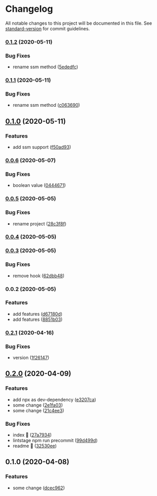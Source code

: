 # Changelog

All notable changes to this project will be documented in this file. See [standard-version](https://github.com/conventional-changelog/standard-version) for commit guidelines.

### [0.1.2](https://github.com/w4rlock/serverless-config/compare/0.1.1...0.1.2) (2020-05-11)


### Bug Fixes

* rename ssm method ([5ededfc](https://github.com/w4rlock/serverless-config/commit/5ededfc84ad29cfb9a3558c69e8461d3b4587c85))

### [0.1.1](https://github.com/w4rlock/serverless-config/compare/0.1.0...0.1.1) (2020-05-11)


### Bug Fixes

* rename ssm method ([c063690](https://github.com/w4rlock/serverless-config/commit/c0636905d591e77efa134d0f9526e4f17a340a38))

## [0.1.0](https://github.com/w4rlock/serverless-config/compare/0.0.6...0.1.0) (2020-05-11)


### Features

* add ssm support ([f50ad93](https://github.com/w4rlock/serverless-config/commit/f50ad934f33420b1eeef11009d865e5c0ed47f54))

### [0.0.6](https://github.com/w4rlock/serverless-config/compare/0.0.5...0.0.6) (2020-05-07)


### Bug Fixes

* boolean value ([0444671](https://github.com/w4rlock/serverless-config/commit/0444671478dade4badbcd727612bc11051af30c8))

### [0.0.5](https://github.com/w4rlock/serverless-config/compare/0.0.4...0.0.5) (2020-05-05)


### Bug Fixes

* rename project ([28c3f8f](https://github.com/w4rlock/serverless-config/commit/28c3f8fffbf1821f3aa025d3fa2e4a6bcc4bc614))

### [0.0.4](https://github.com/w4rlock/serverless-config/compare/0.0.3...0.0.4) (2020-05-05)

### [0.0.3](https://github.com/w4rlock/serverless-config/compare/0.0.2...0.0.3) (2020-05-05)


### Bug Fixes

* remove hook ([62dbb48](https://github.com/w4rlock/serverless-config/commit/62dbb48b4daff555a92756bbdff9b904eaf7d97c))

### 0.0.2 (2020-05-05)


### Features

* add features ([d67180d](https://github.com/w4rlock/serverless-config/commit/d67180d9cf61aa043eb6d304ed97998dd42c21d0))
* add features ([8851b03](https://github.com/w4rlock/serverless-config/commit/8851b0373dcd5ac18763f2a399c3f7d6208a42b1))

### [0.2.1](https://github.com/w4rlock/template-base-serverless-plugin/compare/0.2.0...0.2.1) (2020-04-16)


### Bug Fixes

* version ([1f26147](https://github.com/w4rlock/template-base-serverless-plugin/commit/1f2614749d2126f7143e06c313efdb7c530324fa))

## [0.2.0](https://github.com/w4rlock/template-base-serverless-plugin/compare/0.1.0...0.2.0) (2020-04-09)


### Features

* add npx as dev-dependency ([e3207ca](https://github.com/w4rlock/template-base-serverless-plugin/commit/e3207cabe0428fca2dd4da3477ec149fdeae14ca))
* some change ([2e1fa03](https://github.com/w4rlock/template-base-serverless-plugin/commit/2e1fa03d1ca171b6879bf85728def78a5c849a13))
* some change ([21c4ee3](https://github.com/w4rlock/template-base-serverless-plugin/commit/21c4ee3b6a5bd2c2ac994dc1cc078a56d31e8828))


### Bug Fixes

* index :beer: ([27a7934](https://github.com/w4rlock/template-base-serverless-plugin/commit/27a7934259987d300d217c5529bd27a79b8a28a7))
* lintstage npm run precommit ([99d499d](https://github.com/w4rlock/template-base-serverless-plugin/commit/99d499d0f12000178c7360fd1b97c560dd92ac3b))
* readme :beer: ([32530ee](https://github.com/w4rlock/template-base-serverless-plugin/commit/32530eee45fc6b603ca6fc9bca05309fe20375c8))

## 0.1.0 (2020-04-08)


### Features

* some change ([dcec962](https://github.com/w4rlock/template-base-serverless-plugin/commit/dcec962395cb8c285522ecf4964b8d3dbf947dc5))
